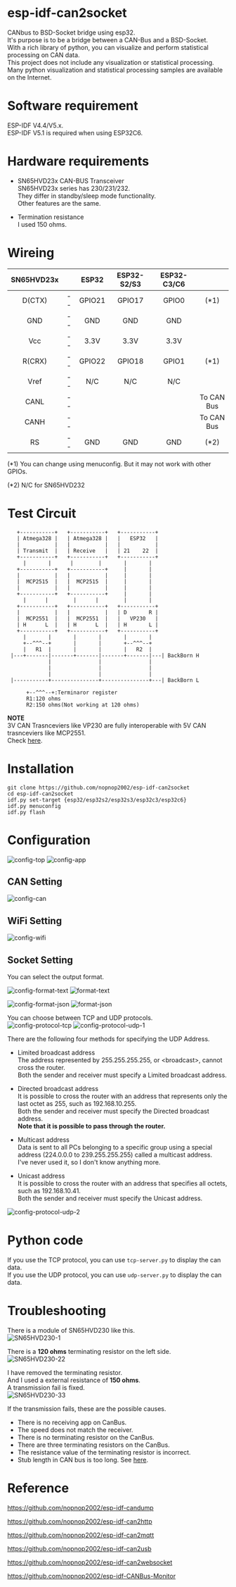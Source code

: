 # esp-idf-can2socket
CANbus to BSD-Socket bridge using esp32.   
It's purpose is to be a bridge between a CAN-Bus and a BSD-Socket.    
With a rich library of python, you can visualize and perform statistical processing on CAN data.   
This project does not include any visualization or statistical processing.   
Many python visualization and statistical processing samples are available on the Internet.   

# Software requirement
ESP-IDF V4.4/V5.x.   
ESP-IDF V5.1 is required when using ESP32C6.   

# Hardware requirements
- SN65HVD23x CAN-BUS Transceiver   
SN65HVD23x series has 230/231/232.   
They differ in standby/sleep mode functionality.   
Other features are the same.   

- Termination resistance   
I used 150 ohms.   

# Wireing   
|SN65HVD23x||ESP32|ESP32-S2/S3|ESP32-C3/C6||
|:-:|:-:|:-:|:-:|:-:|:-:|
|D(CTX)|--|GPIO21|GPIO17|GPIO0|(*1)|
|GND|--|GND|GND|GND||
|Vcc|--|3.3V|3.3V|3.3V||
|R(CRX)|--|GPIO22|GPIO18|GPIO1|(*1)|
|Vref|--|N/C|N/C|N/C||
|CANL|--||||To CAN Bus|
|CANH|--||||To CAN Bus|
|RS|--|GND|GND|GND|(*2)|

(*1) You can change using menuconfig. But it may not work with other GPIOs.  

(*2) N/C for SN65HVD232



# Test Circuit   
```
   +-----------+   +-----------+   +-----------+ 
   | Atmega328 |   | Atmega328 |   |   ESP32   | 
   |           |   |           |   |           | 
   | Transmit  |   | Receive   |   | 21    22  | 
   +-----------+   +-----------+   +-----------+ 
     |       |      |        |       |       |   
   +-----------+   +-----------+     |       |   
   |           |   |           |     |       |   
   |  MCP2515  |   |  MCP2515  |     |       |   
   |           |   |           |     |       |   
   +-----------+   +-----------+     |       |   
     |      |        |      |        |       |   
   +-----------+   +-----------+   +-----------+ 
   |           |   |           |   | D       R | 
   |  MCP2551  |   |  MCP2551  |   |   VP230   | 
   | H      L  |   | H      L  |   | H       L | 
   +-----------+   +-----------+   +-----------+ 
     |       |       |       |       |       |   
     +--^^^--+       |       |       +--^^^--+
     |   R1  |       |       |       |   R2  |   
 |---+-------|-------+-------|-------+-------|---| BackBorn H
             |               |               |
             |               |               |
             |               |               |
 |-----------+---------------+---------------+---| BackBorn L

      +--^^^--+:Terminaror register
      R1:120 ohms
      R2:150 ohms(Not working at 120 ohms)
```

__NOTE__   
3V CAN Trasnceviers like VP230 are fully interoperable with 5V CAN trasnceviers like MCP2551.   
Check [here](http://www.ti.com/lit/an/slla337/slla337.pdf).


# Installation
```
git clone https://github.com/nopnop2002/esp-idf-can2socket
cd esp-idf-can2socket
idf.py set-target {esp32/esp32s2/esp32s3/esp32c3/esp32c6}
idf.py menuconfig
idf.py flash
```

# Configuration

![config-top](https://github.com/nopnop2002/esp-idf-can2socket/assets/6020549/13737965-d52a-474c-a327-a35ccce04dc9)
![config-app](https://github.com/nopnop2002/esp-idf-can2socket/assets/6020549/a238e29e-85eb-42cb-bc54-9d64bc01a25a)

## CAN Setting

![config-can](https://github.com/nopnop2002/esp-idf-can2socket/assets/6020549/93c94856-e930-47b3-ae66-936d05312baf)


## WiFi Setting

![config-wifi](https://github.com/nopnop2002/esp-idf-can2socket/assets/6020549/5ff129d4-cd8e-4273-a9cf-7134c39fb84d)


## Socket Setting   
You can select the output format.   

![config-format-text](https://github.com/nopnop2002/esp-idf-can2socket/assets/6020549/953042da-0de8-42f3-89e9-1a08ca112817)
![format-text](https://github.com/nopnop2002/esp-idf-can2socket/assets/6020549/835de76f-562c-4b85-a23a-5748f9cb8a80)


![config-format-json](https://github.com/nopnop2002/esp-idf-can2socket/assets/6020549/070bb0eb-c124-4e4f-87c6-b78f2c36a8c8)
![format-json](https://github.com/nopnop2002/esp-idf-can2socket/assets/6020549/092f3f7b-44d4-474d-ab96-ab2ce6239954)

You can choose between TCP and UDP protocols.   
![config-protocol-tcp](https://github.com/nopnop2002/esp-idf-can2socket/assets/6020549/40266a72-f1a8-45ea-a2d1-9ef945136260)
![config-protocol-udp-1](https://github.com/nopnop2002/esp-idf-can2socket/assets/6020549/554b42ad-7230-4dae-b323-4444d82e92d7)

There are the following four methods for specifying the UDP Address.   

- Limited broadcast address   
 The address represented by 255.255.255.255, or \<broadcast\>, cannot cross the router.   
 Both the sender and receiver must specify a Limited broadcast address.   

- Directed broadcast address   
 It is possible to cross the router with an address that represents only the last octet as 255, such as 192.168.10.255.   
 Both the sender and receiver must specify the Directed broadcast address.   
 __Note that it is possible to pass through the router.__   

- Multicast address   
 Data is sent to all PCs belonging to a specific group using a special address (224.0.0.0 to 239.255.255.255) called a multicast address.   
 I've never used it, so I don't know anything more.

- Unicast address   
 It is possible to cross the router with an address that specifies all octets, such as 192.168.10.41.   
 Both the sender and receiver must specify the Unicast address.

![config-protocol-udp-2](https://github.com/nopnop2002/esp-idf-can2socket/assets/6020549/2c44f1d0-e8bc-48f8-89de-fc9354f5e2ef)


# Python code
If you use the TCP protocol, you can use ```tcp-server.py``` to display the can data.   
If you use the UDP protocol, you can use ```udp-server.py``` to display the can data.   

# Troubleshooting   
There is a module of SN65HVD230 like this.   
![SN65HVD230-1](https://user-images.githubusercontent.com/6020549/80897499-4d204e00-8d34-11ea-80c9-3dc41b1addab.JPG)

There is a __120 ohms__ terminating resistor on the left side.   
![SN65HVD230-22](https://user-images.githubusercontent.com/6020549/89281044-74185400-d684-11ea-9f55-830e0e9e6424.JPG)

I have removed the terminating resistor.   
And I used a external resistance of __150 ohms__.   
A transmission fail is fixed.   
![SN65HVD230-33](https://user-images.githubusercontent.com/6020549/89280710-f7857580-d683-11ea-9b36-12e36910e7d9.JPG)

If the transmission fails, these are the possible causes.   
- There is no receiving app on CanBus.
- The speed does not match the receiver.
- There is no terminating resistor on the CanBus.
- There are three terminating resistors on the CanBus.
- The resistance value of the terminating resistor is incorrect.
- Stub length in CAN bus is too long. See [here](https://e2e.ti.com/support/interface-group/interface/f/interface-forum/378932/iso1050-can-bus-stub-length).

# Reference
https://github.com/nopnop2002/esp-idf-candump

https://github.com/nopnop2002/esp-idf-can2http

https://github.com/nopnop2002/esp-idf-can2mqtt

https://github.com/nopnop2002/esp-idf-can2usb

https://github.com/nopnop2002/esp-idf-can2websocket

https://github.com/nopnop2002/esp-idf-CANBus-Monitor


